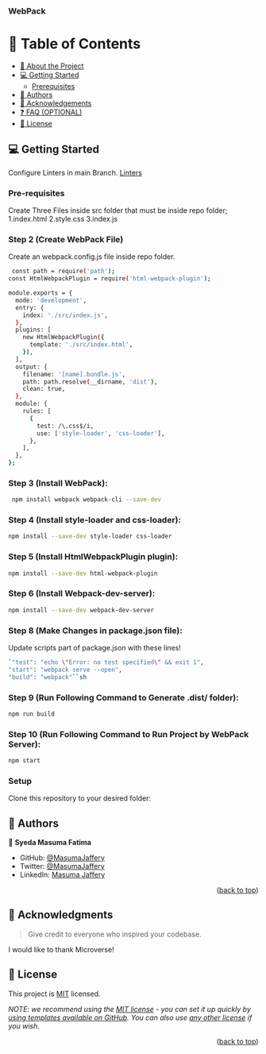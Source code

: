 <a name="readme-top"></a>

<!--
!!! IMPORTANT !!!
This README is an example of how you could professionally present your codebase. 
Writing documentation is a crucial part of your work as a professional software developer and cannot be ignored. 

You should modify this file to match your project and remove sections that don't apply.

REQUIRED SECTIONS:
- Table of Contents
- About the Project
  - Built With
  - Live Demo
- Getting Started
- Authors
- Future Features
- Contributing
- Show your support
- Acknowledgements
- License

OPTIONAL SECTIONS:
- FAQ

After you're finished please remove all the comments and instructions!

For more information on the importance of a professional README for your repositories: https://github.com/microverseinc/curriculum-transversal-skills/blob/main/documentation/articles/readme_best_practices.md
-->

  <h3><b>WebPack</b></h3>

</div>

<!-- TABLE OF CONTENTS -->

# 📗 Table of Contents

- [📖 About the Project](#about-project)
- [💻 Getting Started](#getting-started)
  - [Prerequisites](#prerequisites)
- [👥 Authors](#authors)
- [🙏 Acknowledgements](#acknowledgements)
- [❓ FAQ (OPTIONAL)](#faq)
- [📝 License](#license)

## 💻 Getting Started <a name="getting-started"></a>

Configure Linters in main Branch.
<a href="https://github.com/MasumaJaffery/linters-config/tree/master/html-css-js">Linters</a>

### Pre-requisites
Create Three Files inside src folder that must be inside repo folder;
1.index.html
2.style.css
3.index.js

### Step 2 (Create WebPack File)
Create an webpack.config.js file inside repo folder.
```sh
 const path = require('path');
const HtmlWebpackPlugin = require('html-webpack-plugin');

module.exports = {
  mode: 'development',
  entry: {
    index: './src/index.js',
  },
  plugins: [
    new HtmlWebpackPlugin({
      template: './src/index.html',
    }),
  ],
  output: {
    filename: '[name].bundle.js',
    path: path.resolve(__dirname, 'dist'),
    clean: true,
  },
  module: {
    rules: [
      {
        test: /\.css$/i,
        use: ['style-loader', 'css-loader'],
      },
    ],
  },
};
```

### Step 3 (Install WebPack):

```sh
 npm install webpack webpack-cli --save-dev
```

### Step 4 (Install style-loader and css-loader):

```sh
npm install --save-dev style-loader css-loader
```

### Step 5 (Install HtmlWebpackPlugin plugin):

```sh
npm install --save-dev html-webpack-plugin
```

### Step 6 (Install Webpack-dev-server):

```sh
npm install --save-dev webpack-dev-server
```

### Step 8 (Make Changes in package.json file):
Update scripts part of package.json with these lines!
```sh
`"test": "echo \"Error: no test specified\" && exit 1",
"start": "webpack serve --open",
"build": "webpack"``sh
```
### Step 9 (Run Following Command to Generate .dist/ folder):
```sh
npm run build
```
### Step 10 (Run Following Command to Run Project by WebPack Server):
```sh
npm start
```
### Setup
Clone this repository to your desired folder:
<!--
Example commands:

```sh
  cd my-folder
  git clone git@github.com:MasumaJaffery/WebPack.git
```
--->

<!-- AUTHORS -->

## 👥 Authors <a name="authors"></a>


👤 **Syeda Masuma Fatima**

- GitHub: [@MasumaJaffery](https://github.com/MasumaJaffery)
- Twitter: [@MasumaJaffery](https://twitter.com/MasumaJaffery)
- LinkedIn: [Masuma Jaffery](https://www.linkedin.com/in/masuma-jaffery-797a29256/)

<p align="right">(<a href="#readme-top">back to top</a>)</p>

<!-- ACKNOWLEDGEMENTS -->

## 🙏 Acknowledgments <a name="acknowledgements"></a>

> Give credit to everyone who inspired your codebase.

I would like to thank Microverse!

<!-- LICENSE -->

## 📝 License <a name="license"></a>

This project is [MIT](./LICENSE) licensed.

_NOTE: we recommend using the [MIT license](https://choosealicense.com/licenses/mit/) - you can set it up quickly by [using templates available on GitHub](https://docs.github.com/en/communities/setting-up-your-project-for-healthy-contributions/adding-a-license-to-a-repository). You can also use [any other license](https://choosealicense.com/licenses/) if you wish._

<p align="right">(<a href="#readme-top">back to top</a>)</p>
